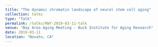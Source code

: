 ```yaml
---
title: "The dynamic chromatin landscape of neural stem cell aging"
collection: talks
type: "Talk"
permalink: /talks/RWY-2019-03-11-talk
venue: "Bay Area Aging Meeting - Buck Institute for Aging Research"
date: 2019-03-11
location: "Novato, CA"
---
```


 
